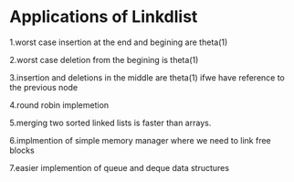 # Applications of Linkdlist

1.worst case insertion at the end and begining are theta(1)

2.worst case deletion from the begining is theta(1)

3.insertion and deletions in the middle are theta(1) ifwe have reference to the previous node

4.round robin implemetion

5.merging two sorted linked lists is faster than arrays.

6.implmention of simple memory manager where we need to link free blocks

7.easier implemention of queue and deque data structures 